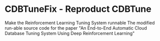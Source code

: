 # CDBTuneFix - Reproduct CDBTune

Make the Reinforcement Learning Tuning System runnable
The modified run-able source code for the paper "An End-to-End Automatic Cloud Database Tuning System Using Deep Reinforcement Learning"
